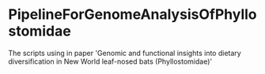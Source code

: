 # PipelineForGenomeAnalysisOfPhyllostomidae
The scripts using in paper 'Genomic and functional insights into dietary diversification in New World leaf-nosed bats (Phyllostomidae)'
